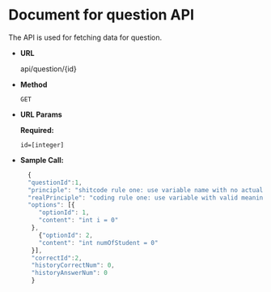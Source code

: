 # Document for question API

The API is used for fetching data for question.

* **URL**

  api/question/{id}

* **Method**

  `GET`

* **URL Params**

  **Required:**
  
  `id=[integer]`

* **Sample Call:**

  ```javascript
    {
    "questionId":1,
    "principle": "shitcode rule one: use variable name with no actual meaning",
    "realPrinciple": "coding rule one: use variable with valid meaning",
    "options": [{
       "optionId": 1,
       "content": "int i = 0"
     },
       {"optionId": 2,
       "content": "int numOfStudent = 0"
     }],
     "correctId":2,
     "historyCorrectNum": 0,
     "historyAnswerNum": 0
     }
  ```

